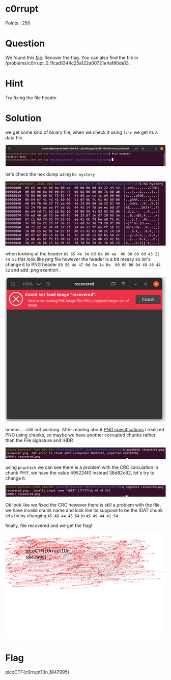 # c0rrupt 

Points : 250

# Question

We found this [file](mystery). Recover the flag. You can also find the file in /problems/c0rrupt_0_1fcad1344c25a122a00721e4af86de13.

# Hint 

Try fixing the file header

# Solution

we get some kind of binary file, when we check it using ```file``` we get its a data file.

![](corrupt1.png)

let's check the hex dump using ```hd mystery```

![](corrupt2.png)

when looking at the header ```89 65 4e 34 0d 0a b0 aa  00 00 00 0d 43 22 44 52``` this look like png file however the header is a bit messy 
so let's change it to PNG header ```89 50 4e 47 0d 0a 1a 0a  00 00 00 0d 49 48 44 52``` and add .png exention .

![](corrupt3.png)

hmmm.....still not working.
After reading about [PNG  specifications](https://www.w3.org/TR/PNG/#11IHDR) I realized PNG using chunks, so maybe we have another corrupted chunks rather than the File signature and IHDR

![](corrupt4.png)

using ```pngcheck``` we can see there is a problem with the CRC calculation in chunk PHY, we have the value 495224f0 instead 38d82c82, let's try to change it.

![](corrupt5.png)

Ok look like we fixed the CRC however there is still a problem with the file, we have invalid chunk name and look like its suppose to be the IDAT chunk lets fix by changing ```A5 AB 44 45 54```  to ```A5 49 44 41 54```
 
finally, file recovered and we get the flag! 

![](recovered.png)


# Flag
picoCTF{c0rrupt10n_1847995}

